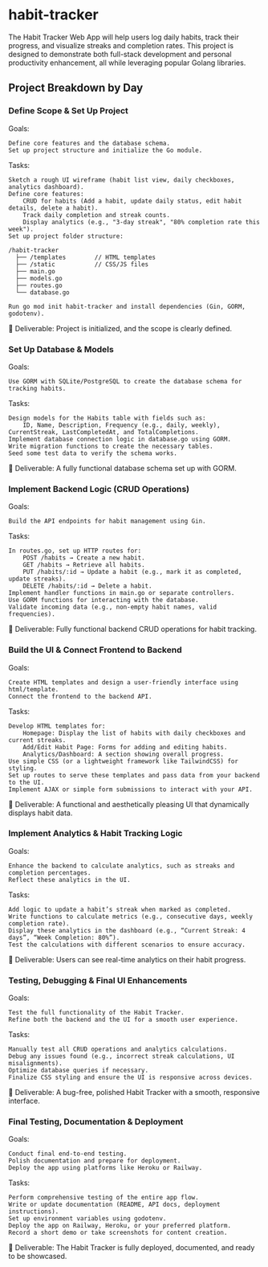 # habit-tracker
The Habit Tracker Web App will help users log daily habits, track their progress, and visualize streaks and completion rates. This project is designed to demonstrate both full-stack development and personal productivity enhancement, all while leveraging popular Golang libraries.

## Project Breakdown by Day
### Define Scope & Set Up Project

Goals:

    Define core features and the database schema.
    Set up project structure and initialize the Go module.

Tasks:

    Sketch a rough UI wireframe (habit list view, daily checkboxes, analytics dashboard).
    Define core features:
        CRUD for habits (Add a habit, update daily status, edit habit details, delete a habit).
        Track daily completion and streak counts.
        Display analytics (e.g., "3-day streak", "80% completion rate this week").
    Set up project folder structure:

    /habit-tracker
      ├── /templates        // HTML templates
      ├── /static           // CSS/JS files
      ├── main.go
      ├── models.go
      ├── routes.go
      └── database.go

    Run go mod init habit-tracker and install dependencies (Gin, GORM, godotenv).

📌 Deliverable: Project is initialized, and the scope is clearly defined.

### Set Up Database & Models

Goals:

    Use GORM with SQLite/PostgreSQL to create the database schema for tracking habits.

Tasks:

    Design models for the Habits table with fields such as:
        ID, Name, Description, Frequency (e.g., daily, weekly), CurrentStreak, LastCompletedAt, and TotalCompletions.
    Implement database connection logic in database.go using GORM.
    Write migration functions to create the necessary tables.
    Seed some test data to verify the schema works.

📌 Deliverable: A fully functional database schema set up with GORM.

### Implement Backend Logic (CRUD Operations)

Goals:

    Build the API endpoints for habit management using Gin.

Tasks:

    In routes.go, set up HTTP routes for:
        POST /habits → Create a new habit.
        GET /habits → Retrieve all habits.
        PUT /habits/:id → Update a habit (e.g., mark it as completed, update streaks).
        DELETE /habits/:id → Delete a habit.
    Implement handler functions in main.go or separate controllers.
    Use GORM functions for interacting with the database.
    Validate incoming data (e.g., non-empty habit names, valid frequencies).

📌 Deliverable: Fully functional backend CRUD operations for habit tracking.

### Build the UI & Connect Frontend to Backend

Goals:

    Create HTML templates and design a user-friendly interface using html/template.
    Connect the frontend to the backend API.

Tasks:

    Develop HTML templates for:
        Homepage: Display the list of habits with daily checkboxes and current streaks.
        Add/Edit Habit Page: Forms for adding and editing habits.
        Analytics/Dashboard: A section showing overall progress.
    Use simple CSS (or a lightweight framework like TailwindCSS) for styling.
    Set up routes to serve these templates and pass data from your backend to the UI.
    Implement AJAX or simple form submissions to interact with your API.

📌 Deliverable: A functional and aesthetically pleasing UI that dynamically displays habit data.

### Implement Analytics & Habit Tracking Logic

Goals:

    Enhance the backend to calculate analytics, such as streaks and completion percentages.
    Reflect these analytics in the UI.

Tasks:

    Add logic to update a habit’s streak when marked as completed.
    Write functions to calculate metrics (e.g., consecutive days, weekly completion rate).
    Display these analytics in the dashboard (e.g., “Current Streak: 4 days”, “Week Completion: 80%”).
    Test the calculations with different scenarios to ensure accuracy.

📌 Deliverable: Users can see real-time analytics on their habit progress.

### Testing, Debugging & Final UI Enhancements

Goals:

    Test the full functionality of the Habit Tracker.
    Refine both the backend and the UI for a smooth user experience.

Tasks:

    Manually test all CRUD operations and analytics calculations.
    Debug any issues found (e.g., incorrect streak calculations, UI misalignments).
    Optimize database queries if necessary.
    Finalize CSS styling and ensure the UI is responsive across devices.

📌 Deliverable: A bug-free, polished Habit Tracker with a smooth, responsive interface.

### Final Testing, Documentation & Deployment

Goals:

    Conduct final end-to-end testing.
    Polish documentation and prepare for deployment.
    Deploy the app using platforms like Heroku or Railway.

Tasks:

    Perform comprehensive testing of the entire app flow.
    Write or update documentation (README, API docs, deployment instructions).
    Set up environment variables using godotenv.
    Deploy the app on Railway, Heroku, or your preferred platform.
    Record a short demo or take screenshots for content creation.

📌 Deliverable: The Habit Tracker is fully deployed, documented, and ready to be showcased.
